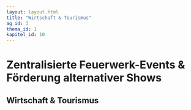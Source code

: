 ```yaml
---
layout: layout.html
title: "Wirtschaft & Tourismus"
ag_id: 3
thema_id: 1
kapitel_id: 10
---
```


# Zentralisierte Feuerwerk-Events & Förderung alternativer Shows

## Wirtschaft & Tourismus
